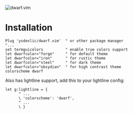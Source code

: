 ![dwarf.vim](https://imgur.com/wrOXZ3k.png)

# Installation
```VimL
Plug 'ysdexlic/dwarf.vim'  " or other package manager
"...
set termguicolors          " enable true colors support
let dwarfcolor="forge"     " for default theme
let dwarfcolor="iron"      " for rustic theme
let dwarfcolor="steel"     " for dark theme
let dwarfcolor="obsydian"  " for high contrast theme
colorscheme dwarf
```

Also has lightline support, add this to your lightline config:

```VimL
let g:lightline = {
      " ...
      \ 'colorscheme': 'dwarf',
      " ...
      \ }
```
